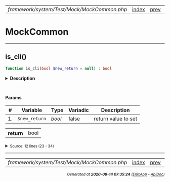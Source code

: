 


 



<table>
<tr>
<td style="width:100%"><em>framework/system/Test/Mock/MockCommon.php</em></td>
<td><a href="../../../../../../../api/index.md">index</a></td>
<td><a href="../../../../../../../api/vendor/codeigniter4/framework/system/Common.md">prev</a></td>
<td><a href="../../../../../../../api/vendor/codeigniter4/framework/system/Helpers/test_helper.md">next</a></td>
</tr>
</table>




 



# MockCommon


<hr>

## is_cli()

```php
function is_cli(bool $new_return = null) : bool
```

<details>
<summary style="margin-bottom:12px;"><strong>Description</strong></summary>

<table>
<tr><td>
Is CLI?
</td></tr>
</table>

<table>
<tr><td>
Test to see if a request was made from the command line.
You can set the return value for testing.
</td></tr>
</table>

</details>



<table style="text-align:left">
</table>


**Params**

<table>
<thead>
<tr>
<th>#</th>
<th>Variable</th>
<th>Type</th>
<th>Variadic</th>
<th>Description</th>
</tr>
</thead>
<tbody>

<tr>
<td>1.</td>
<td><code>$new_return</code></td>
<td><em>bool
</em></td>
<td>false</td>
<td>return value to set</td>
</tr>


</tbody>
</table>



<table>
<tr>
<th style="vertical-align:top;">return</th>
<td>bool
</td>
</tr>
</table>





<details>
<summary><small>Source: 12 lines (23 - 34)</small></summary>

```php
function is_cli(bool $new_return = null): bool
{
	// PHPUnit always runs via CLI.
	static $return_value = true;

	if ($new_return !== null)
	{
		$return_value = $new_return;
	}

	return $return_value;
}
```

</details>







<hr>

<table>
<tr>
<td style="width:100%"><em>framework/system/Test/Mock/MockCommon.php</em></td>
<td><a href="../../../../../../../api/index.md">index</a></td>
<td><a href="../../../../../../../api/vendor/codeigniter4/framework/system/Common.md">prev</a></td>
<td><a href="../../../../../../../api/vendor/codeigniter4/framework/system/Helpers/test_helper.md">next</a></td>
<td><a href="#">top</a></td></tr>
</table>




<div style="text-align:right;">

<small>_Generated at **2020-08-14 07:35:24**_ *([EnixApp](https://github.com/enix-app) - [ApiDoc](https://github.com/enix-app/apidoc))*</small>
</div>